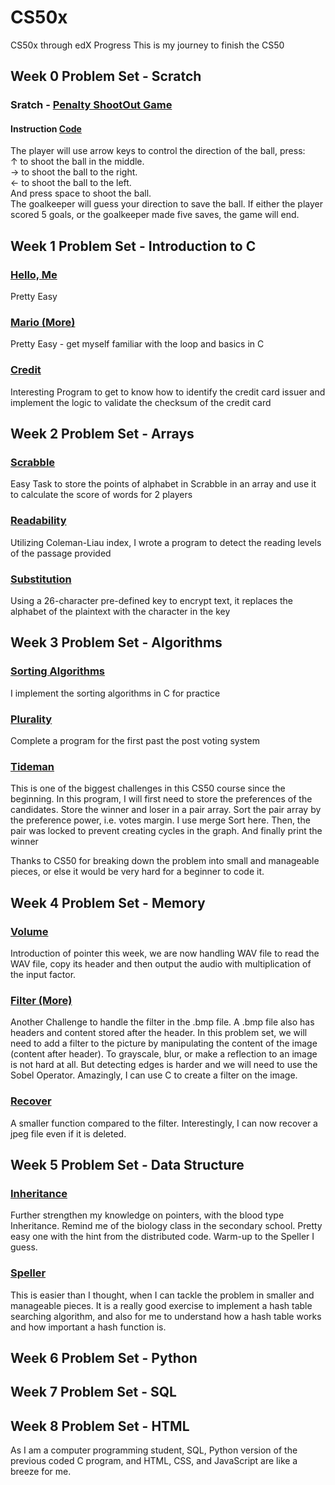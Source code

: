 # CS50x

CS50x through edX Progress
This is my journey to finish the CS50

<h2> Week 0 Problem Set - Scratch </h2>
<h3> Sratch - <a href="https://scratch.mit.edu/projects/1040835710/">Penalty ShootOut Game</a> </h3>
<h4> Instruction <a href="https://github.com/jackywooks/CS50x-2024/tree/main/Week0%20-%20Scratch"> Code </a> </h4>
The player will use arrow keys to control the direction of the ball, press: <br>
↑ to shoot the ball in the middle. <br>
→ to shoot the ball to the right.  <br>
← to shoot the ball to the left.   <br>
And press space to shoot the ball. <br>
The goalkeeper will guess your direction to save the ball. If either the player scored 5 goals, or the goalkeeper made five saves, the game will end.

<h2> Week 1 Problem Set - Introduction to C</h2>
<h3> <a href= "https://github.com/jackywooks/CS50x-2024/tree/main/Week1%20-%20C/me"> Hello, Me</a> </h3>
<p> Pretty Easy </p>
<h3> <a href="https://github.com/jackywooks/CS50x-2024/tree/main/Week1%20-%20C/mario-more"> Mario (More)</a> </h3>
<p> Pretty Easy - get myself familiar with the loop and basics in C </p>
<h3> <a href="https://github.com/jackywooks/CS50x-2024/tree/main/Week1%20-%20C/credit"> Credit </a> </h3>
<p> Interesting Program to get to know how to identify the credit card issuer and implement the logic to validate the checksum of the credit card </p>

<h2> Week 2 Problem Set - Arrays </h2>
<h3> <a href= "https://github.com/jackywooks/CS50x-2024/tree/main/Week2%20-%20C%20Array/scrabble"> Scrabble </a> </h3>
<p> Easy Task to store the points of alphabet in Scrabble in an array and use it to calculate the score of words for 2 players </p>
<h3> <a href="https://github.com/jackywooks/CS50x-2024/tree/main/Week2%20-%20C%20Array/readability"> Readability </a> </h3>
<p> Utilizing Coleman-Liau index, I wrote a program to detect the reading levels of the passage provided</p>
<h3> <a href="https://github.com/jackywooks/CS50x-2024/tree/main/Week2%20-%20C%20Array/substitution"> Substitution </a> </h3>
<p> Using a 26-character pre-defined key to encrypt text, it replaces the alphabet of the plaintext with the character in the key </p>

<h2> Week 3 Problem Set - Algorithms</h2>
<h3> <a href= "https://github.com/jackywooks/CS50x-2024/tree/main/Week3%20-%20Algorithm/Algorithm">Sorting Algorithms</a> </h3>
<p> I implement the sorting algorithms in C for practice </p>
<h3> <a href="https://github.com/jackywooks/CS50x-2024/tree/main/Week3%20-%20Algorithm/plurality"> Plurality </a> </h3>
<p> Complete a program for the first past the post voting system </p>
<h3> <a href="https://github.com/jackywooks/CS50x-2024/tree/main/Week3%20-%20Algorithm/tideman"> Tideman </a> </h3>
<p> This is one of the biggest challenges in this CS50 course since the beginning. In this program, I will first need to store the preferences of the candidates. Store the winner and loser in a pair array. Sort the pair array by the preference power, i.e. votes margin. I use merge Sort here. Then, the pair was locked to prevent creating cycles in the graph. And finally print the winner </p>
<p> Thanks to CS50 for breaking down the problem into small and manageable pieces, or else it would be very hard for a beginner to code it.</p>

<h2> Week 4 Problem Set - Memory</h2>
<h3> <a href= "https://github.com/jackywooks/CS50x-2024/tree/main/Week4%20-%20Memory/volume"> Volume </a> </h3>
<p> Introduction of pointer this week, we are now handling WAV file to read the WAV file, copy its header and then output the audio with multiplication of the input factor.</p>
<h3> <a href="https://github.com/jackywooks/CS50x-2024/tree/main/Week4%20-%20Memory/filter-more">Filter (More)</a> </h3>
<p> Another Challenge to handle the filter in the .bmp file. A .bmp file also has headers and content stored after the header. In this problem set, we will need to add a filter to the picture by manipulating the content of the image (content after header). To grayscale, blur, or make a reflection to an image is not hard at all. But detecting edges is harder and we will need to use the Sobel Operator. Amazingly, I can use C to create a filter on the image. </p>
<h3> <a href="https://github.com/jackywooks/CS50x-2024/tree/main/Week4%20-%20Memory/recover">Recover</a> </h3>
<p> A smaller function compared to the filter. Interestingly, I can now recover a jpeg file even if it is deleted. </p>

<h2> Week 5 Problem Set - Data Structure</h2>
<h3> <a href= "https://github.com/jackywooks/CS50x-2024/tree/main/Week5%20-%20Data%20Structure/inheritance"> Inheritance </a> </h3>
<p> Further strengthen my knowledge on pointers, with the blood type Inheritance. Remind me of the biology class in the secondary school. Pretty easy one with the hint from the distributed code. Warm-up to the Speller I guess.</p>
<h3> <a href= "https://github.com/jackywooks/CS50x-2024/tree/main/Week5%20-%20Data%20Structure/speller"> Speller </a> </h3>
<p> This is easier than I thought, when I can tackle the problem in smaller and manageable pieces. It is a really good exercise to implement a hash table searching algorithm, and also for me to understand how a hash table works and how important a hash function is. </p>

<h2> Week 6 Problem Set - Python</h2>
<h2> Week 7 Problem Set - SQL</h2>
<h2> Week 8 Problem Set - HTML</h2>
<p> As I am a computer programming student, SQL, Python version of the previous coded C program, and  HTML, CSS, and JavaScript are like a breeze for me. </p>
